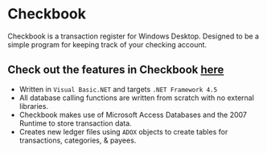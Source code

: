 # Checkbook
Checkbook is a transaction register for Windows Desktop. Designed to be a simple program for keeping track of your checking account.

## Check out the features in Checkbook [here](https://chris-mackay.github.io/CheckbookWebsite/)

* Written in `Visual Basic.NET` and targets `.NET Framework 4.5`
* All database calling functions are written from scratch with no external libraries.
* Checkbook makes use of Microsoft Access Databases and the 2007 Runtime to store transaction data.
* Creates new ledger files using `ADOX` objects to create tables for transactions, categories, & payees.